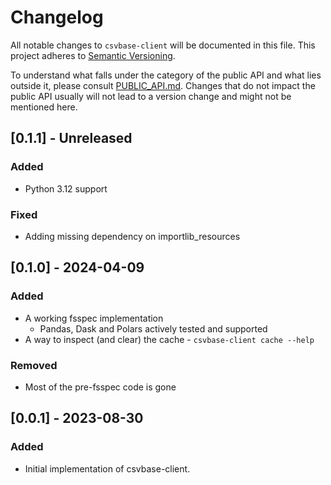 # Changelog

All notable changes to `csvbase-client` will be documented in this file. This
project adheres to [Semantic Versioning](https://semver.org/).

To understand what falls under the category of the public API and what lies
outside it, please consult [PUBLIC_API.md](PUBLIC_API.md). Changes that do not
impact the public API usually will not lead to a version change and might not
be mentioned here.

## [0.1.1] - Unreleased

### Added

- Python 3.12 support

### Fixed

- Adding missing dependency on importlib_resources

## [0.1.0] - 2024-04-09

### Added
- A working fsspec implementation
  - Pandas, Dask and Polars actively tested and supported
- A way to inspect (and clear) the cache - `csvbase-client cache --help`

### Removed
- Most of the pre-fsspec code is gone

## [0.0.1] - 2023-08-30

### Added
- Initial implementation of csvbase-client.
